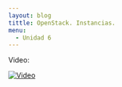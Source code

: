 ```yaml
---
layout: blog
tittle: OpenStack. Instancias.
menu:
  - Unidad 6
---
```

Video:

[![Video](http://iesgn.github.io/cloud/curso/u4/img/instancia.png)](https://www.youtube.com/watch?v=XYOme2eNQTg)
